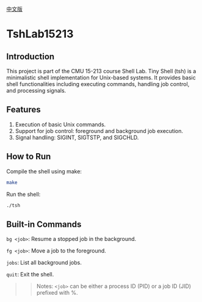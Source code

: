 [中文版](README_SCH.md)

# TshLab15213

## Introduction

This project is part of the CMU 15-213 course Shell Lab. 
Tiny Shell (tsh) is a minimalistic shell implementation for Unix-based systems. It provides basic shell functionalities including executing commands, handling job control, and processing signals.

## Features

1. Execution of basic Unix commands.
2. Support for job control: foreground and background job execution.
3. Signal handling: SIGINT, SIGTSTP, and SIGCHLD.

## How to Run
Compile the shell using make:

```bash
make
```

Run the shell:
```bash
./tsh
```

## Built-in Commands
`bg <job>`: Resume a stopped job in the background.

`fg <job>`: Move a job to the foreground.

`jobs`: List all background jobs.

`quit`: Exit the shell.

>>Notes:
    `<job>` can be either a process ID (PID) or a job ID (JID) prefixed with %.